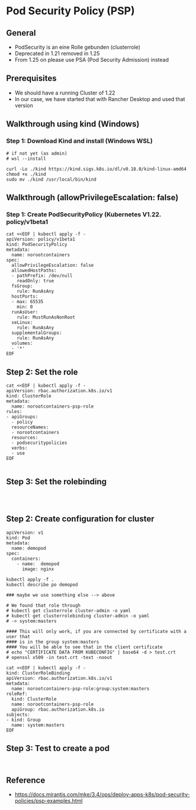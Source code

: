 # Pod Security Policy (PSP)  

## General 

  * PodSecurity is an eine Rolle gebunden (clusterrole)
  * Deprecated in 1.21 removed in 1.25
  * From 1.25 on please use PSA (Pod Security Admission) instead 

## Prerequisites 

  * We should have a running Cluster of 1.22 
  * In our case, we have started that with Rancher Desktop and used that version 

## Walkthrough using kind (Windows) 

### Step 1: Download Kind and install (Windows WSL) 

```
# if not yet (as admin)
# wsl --install 

curl -Lo ./kind https://kind.sigs.k8s.io/dl/v0.18.0/kind-linux-amd64
chmod +x ./kind
sudo mv ./kind /usr/local/bin/kind
```




## Walkthrough (allowPrivilegeEscalation: false)

### Step 1: Create PodSecurityPolicy (Kubernetes V1.22. policy/v1beta1 

```
cat <<EOF | kubectl apply -f -
apiVersion: policy/v1beta1
kind: PodSecurityPolicy
metadata:
  name: norootcontainers
spec:
  allowPrivilegeEscalation: false
  allowedHostPaths:
  - pathPrefix: /dev/null
    readOnly: true
  fsGroup:
    rule: RunAsAny
  hostPorts:
  - max: 65535
    min: 0
  runAsUser:
    rule: MustRunAsNonRoot
  seLinux:
    rule: RunAsAny
  supplementalGroups:
    rule: RunAsAny
  volumes:
  - '*'
EOF
```

## Step 2: Set the role

```
cat <<EOF | kubectl apply -f -
apiVersion: rbac.authorization.k8s.io/v1
kind: ClusterRole
metadata:
  name: norootcontainers-psp-role
rules:
- apiGroups:
  - policy
  resourceNames:
  - norootcontainers
  resources:
  - podsecuritypolicies
  verbs:
  - use
EOF


```

## Step 3: Set the rolebinding 

```



```


## Step 2: Create configuration for cluster 

```
apiVersion: v1
kind: Pod
metadata:
  name: demopod
spec:
  containers:
    - name:  demopod
      image: nginx
```

```
kubectl apply -f .
kubectl describe po demopod
```

```
### maybe we use something else --> above 

# We found that role through 
# kubectl get clusterrole cluster-admin -o yaml 
# kubectl get clusterrolebinding cluster-admin -o yaml
# -> system:masters 

#### This will only work, if you are connected by certificate with a user that 
#### is in the group system:masters 
#### You will be able to see that in the client certificate
# echo "CERTIFICATE DATA FROM KUBECONFIG" | base64 -d > test.crt 
# openssl x509 -in test.crt -text -noout

cat <<EOF | kubectl apply -f -
kind: ClusterRoleBinding
apiVersion: rbac.authorization.k8s.io/v1
metadata:
  name: norootcontainers-psp-role:group:system:masters
roleRef:
  kind: ClusterRole
  name: norootcontainers-psp-role
  apiGroup: rbac.authorization.k8s.io
subjects:
- kind: Group
  name: system:masters 
EOF

```

## Step 3: Test to create a pod

```


```


## Reference 

  * https://docs.mirantis.com/mke/3.4/ops/deploy-apps-k8s/pod-security-policies/psp-examples.html
